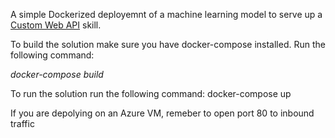 A simple Dockerized deployemnt of a machine learning model to serve up a <a href="https://docs.microsoft.com/en-us/azure/search/cognitive-search-create-custom-skill-example">Custom Web API</a> skill.

To build the solution make sure you have docker-compose installed. Run the following command:

<em>docker-compose build</em>

To run the solution run the following command:
docker-compose up

If you are depolying on an Azure VM, remeber to open port 80 to inbound traffic
 

